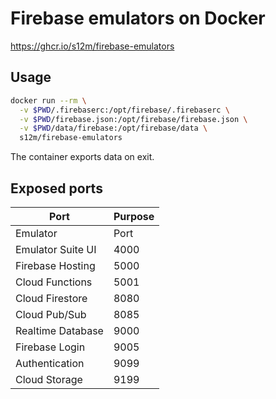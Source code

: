 # Firebase emulators on Docker

https://ghcr.io/s12m/firebase-emulators

## Usage

```bash
docker run --rm \
  -v $PWD/.firebaserc:/opt/firebase/.firebaserc \
  -v $PWD/firebase.json:/opt/firebase/firebase.json \
  -v $PWD/data/firebase:/opt/firebase/data \
  s12m/firebase-emulators
```

The container exports data on exit.

## Exposed ports

| Port | Purpose |
| -- | -- |
| Emulator | Port |
| Emulator Suite UI | 4000 |
| Firebase Hosting | 5000 |
| Cloud Functions | 5001 |
| Cloud Firestore | 8080 |
| Cloud Pub/Sub | 8085 |
| Realtime Database | 9000 |
| Firebase Login | 9005 |
| Authentication | 9099 |
| Cloud Storage | 9199 |
